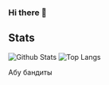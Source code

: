 ### Hi there 👋

## Stats

![Github Stats](https://github-readme-stats.vercel.app/api?username=kentr0w&count_private=true&theme=dark&show_icons=true&include_all_commits=true)
![Top Langs](https://github-readme-stats.vercel.app/api/top-langs/?username=kentr0w&hide=TeX&theme=dark&layout=compact)

Абу бандиты
